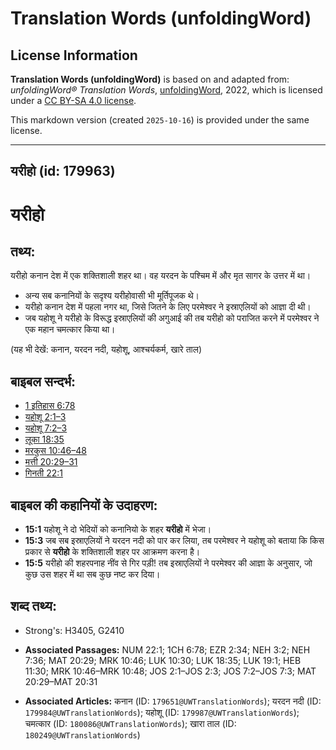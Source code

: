 # Translation Words (unfoldingWord)

## License Information

**Translation Words (unfoldingWord)** is based on and adapted from: _unfoldingWord® Translation Words_, [unfoldingWord](https://unfoldingword.org/utw), 2022, which is licensed under a [CC BY-SA 4.0 license](https://creativecommons.org/licenses/by-sa/4.0/legalcode.en).

This markdown version (created `2025-10-16`) is provided under the same license.



--------------------------------

## यरीहो (id: 179963)

यरीहो
=====

तथ्य:
-----

यरीहो कनान देश में एक शक्तिशाली शहर था। वह यरदन के पश्चिम में और मृत सागर के उत्तर में था।

* अन्य सब कनानियों के सदृश्य यरीहोवासी भी मूर्तिपूजक थे।
* यरीहो कनान देश में पहला नगर था, जिसे जितने के लिए परमेश्वर ने इस्राएलियों को आज्ञा दी थी।
* जब यहोशू ने यरीहो के विरूद्ध इस्राएलियों की अगुआई की तब यरीहो को पराजित करने में परमेश्वर ने एक महान चमत्कार किया था।

(यह भी देखें: कनान, यरदन नदी, यहोशू, आश्चर्यकर्म, खारे ताल)

बाइबल सन्दर्भ:
--------------

* [1 इतिहास 6:78](https://ref.ly/1Chr0:0)
* [यहोशू 2:1–3](https://ref.ly/Josh2:1-Josh2:3)
* [यहोशू 7:2–3](https://ref.ly/Josh7:2-Josh7:3)
* [लूका 18:35](https://ref.ly/Luke18:35)
* [मरकुस 10:46–48](https://ref.ly/Mark10:46-Mark10:48)
* [मत्ती 20:29–31](https://ref.ly/Matt20:29-Matt20:31)
* [गिनती 22:1](https://ref.ly/Num22:1)

बाइबल की कहानियों के उदाहरण:
----------------------------

* **15:1** यहोशू ने दो भेदियों को कनानियो के शहर **यरीहो** में भेजा।
* **15:3** जब सब इस्राएलियों ने यरदन नदी को पार कर लिया, तब परमेश्वर ने यहोशू को बताया कि किस प्रकार से **यरीहो** के शक्तिशाली शहर पर आक्रमण करना है।
* **15:5** यरीहो की शहरपनाह नींव से गिर पड़ी! तब इस्राएलियों ने परमेश्वर की आज्ञा के अनुसार, जो कुछ उस शहर में था सब कुछ नष्ट कर दिया।

शब्द तथ्य:
----------

* Strong's: H3405, G2410

* **Associated Passages:** NUM 22:1; 1CH 6:78; EZR 2:34; NEH 3:2; NEH 7:36; MAT 20:29; MRK 10:46; LUK 10:30; LUK 18:35; LUK 19:1; HEB 11:30; MRK 10:46–MRK 10:48; JOS 2:1–JOS 2:3; JOS 7:2–JOS 7:3; MAT 20:29–MAT 20:31
* **Associated Articles:** कनान (ID: `179651@UWTranslationWords`); यरदन नदी (ID: `179984@UWTranslationWords`); यहोशू (ID: `179987@UWTranslationWords`); चमत्कार (ID: `180086@UWTranslationWords`); खारा ताल (ID: `180249@UWTranslationWords`)

